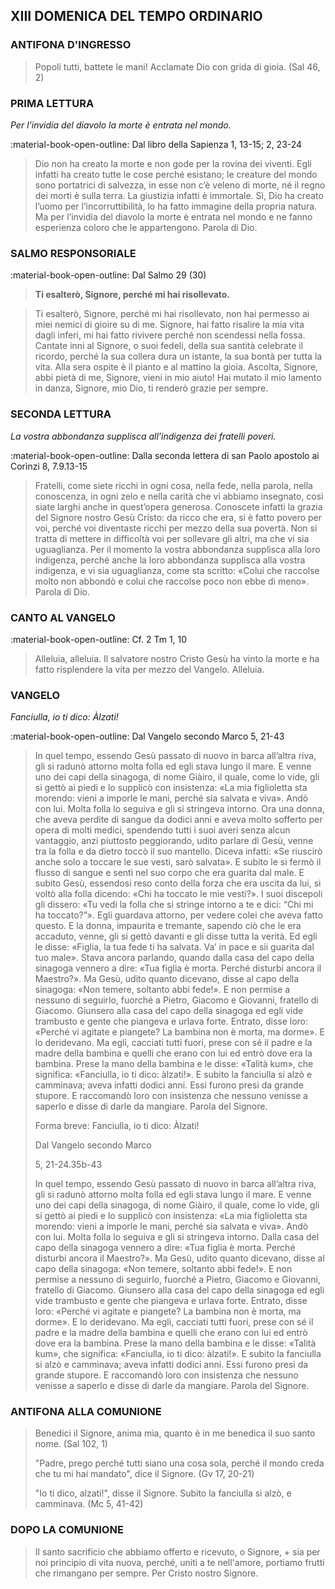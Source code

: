 ## XIII DOMENICA DEL TEMPO ORDINARIO
> 
### ANTIFONA D'INGRESSO
> Popoli tutti, battete le mani! Acclamate Dio con grida di gioia. (Sal 46, 2)
> 
### PRIMA LETTURA
*Per l’invidia del diavolo la morte è entrata nel mondo.*

:material-book-open-outline: Dal libro della Sapienza
1, 13-15; 2, 23-24

> Dio non ha creato la morte e non gode per la rovina dei viventi.
> Egli infatti ha creato tutte le cose perché esistano;
> le creature del mondo sono portatrici di salvezza,
> in esse non c’è veleno di morte,
> né il regno dei morti è sulla terra.
> La giustizia infatti è immortale.
> Sì, Dio ha creato l’uomo per l’incorruttibilità,
> lo ha fatto immagine della propria natura.
> Ma per l’invidia del diavolo la morte è entrata nel mondo
> e ne fanno esperienza coloro che le appartengono.
> Parola di Dio.
> 
### SALMO RESPONSORIALE
:material-book-open-outline: Dal Salmo 29 (30)

>**Ti esalterò, Signore, perché mi hai risollevato.**

> Ti esalterò, Signore, perché mi hai risollevato,
> non hai permesso ai miei nemici di gioire su di me.
> Signore, hai fatto risalire la mia vita dagli inferi,
> mi hai fatto rivivere perché non scendessi nella fossa.
> Cantate inni al Signore, o suoi fedeli,
> della sua santità celebrate il ricordo,
> perché la sua collera dura un istante,
> la sua bontà per tutta la vita.
> Alla sera ospite è il pianto
> e al mattino la gioia.
> Ascolta, Signore, abbi pietà di me,
> Signore, vieni in mio aiuto!
> Hai mutato il mio lamento in danza,
> Signore, mio Dio, ti renderò grazie per sempre.
> 
### SECONDA LETTURA
*La vostra abbondanza supplisca all’indigenza dei fratelli poveri.*

:material-book-open-outline: Dalla seconda lettera di san Paolo apostolo ai Corìnzi
8, 7.9.13-15

> Fratelli, come siete ricchi in ogni cosa, nella fede, nella parola, nella conoscenza, in ogni zelo e nella carità che vi abbiamo insegnato, così siate larghi anche in quest’opera generosa. Conoscete infatti la grazia del Signore nostro Gesù Cristo: da ricco che era, si è fatto povero per voi, perché voi diventaste ricchi per mezzo della sua povertà. Non si tratta di mettere in difficoltà voi per sollevare gli altri, ma che vi sia uguaglianza. Per il momento la vostra abbondanza supplisca alla loro indigenza, perché anche la loro abbondanza supplisca alla vostra indigenza, e vi sia uguaglianza, come sta scritto: «Colui che raccolse molto non abbondò e colui che raccolse poco non ebbe di meno». Parola di Dio.
> 
### CANTO AL VANGELO
:material-book-open-outline: Cf. 2 Tm 1, 10

> Alleluia, alleluia.
> Il salvatore nostro Cristo Gesù ha vinto la morte
> e ha fatto risplendere la vita per mezzo del Vangelo.
> Alleluia.
> 
### VANGELO
*Fanciulla, io ti dico: Àlzati!*

:material-book-open-outline: Dal Vangelo secondo Marco
5, 21-43

> In quel tempo, essendo Gesù passato di nuovo in barca all’altra riva, gli si radunò attorno molta folla ed egli stava lungo il mare. E venne uno dei capi della sinagoga, di nome Giàiro, il quale, come lo vide, gli si gettò ai piedi e lo supplicò con insistenza: «La mia figlioletta sta morendo: vieni a imporle le mani, perché sia salvata e viva». Andò con lui. Molta folla lo seguiva e gli si stringeva intorno. Ora una donna, che aveva perdite di sangue da dodici anni e aveva molto sofferto per opera di molti medici, spendendo tutti i suoi averi senza alcun vantaggio, anzi piuttosto peggiorando, udito parlare di Gesù, venne tra la folla e da dietro toccò il suo mantello. Diceva infatti: «Se riuscirò anche solo a toccare le sue vesti, sarò salvata». E subito le si fermò il flusso di sangue e sentì nel suo corpo che era guarita dal male. E subito Gesù, essendosi reso conto della forza che era uscita da lui, si voltò alla folla dicendo: «Chi ha toccato le mie vesti?». I suoi discepoli gli dissero: «Tu vedi la folla che si stringe intorno a te e dici: “Chi mi ha toccato?”». Egli guardava attorno, per vedere colei che aveva fatto questo. E la donna, impaurita e tremante, sapendo ciò che le era accaduto, venne, gli si gettò davanti e gli disse tutta la verità. Ed egli le disse: «Figlia, la tua fede ti ha salvata. Va’ in pace e sii guarita dal tuo male». Stava ancora parlando, quando dalla casa del capo della sinagoga vennero a dire: «Tua figlia è morta. Perché disturbi ancora il Maestro?». Ma Gesù, udito quanto dicevano, disse al capo della sinagoga: «Non temere, soltanto abbi fede!». E non permise a nessuno di seguirlo, fuorché a Pietro, Giacomo e Giovanni, fratello di Giacomo. Giunsero alla casa del capo della sinagoga ed egli vide trambusto e gente che piangeva e urlava forte. Entrato, disse loro: «Perché vi agitate e piangete? La bambina non è morta, ma dorme». E lo deridevano. Ma egli, cacciati tutti fuori, prese con sé il padre e la madre della bambina e quelli che erano con lui ed entrò dove era la bambina. Prese la mano della bambina e le disse: «Talità kum», che significa: «Fanciulla, io ti dico: àlzati!». E subito la fanciulla si alzò e camminava; aveva infatti dodici anni. Essi furono presi da grande stupore. E raccomandò loro con insistenza che nessuno venisse a saperlo e disse di darle da mangiare. Parola del Signore.
> 
> Forma breve:
> Fanciulla, io ti dico: Àlzati!
> 
> Dal Vangelo secondo Marco
> 
> 5, 21-24.35b-43
> 
> In quel tempo, essendo Gesù passato di nuovo in barca all’altra riva, gli si radunò attorno molta folla ed egli stava lungo il mare. E venne uno dei capi della sinagoga, di nome Giàiro, il quale, come lo vide, gli si gettò ai piedi e lo supplicò con insistenza: «La mia figlioletta sta morendo: vieni a imporle le mani, perché sia salvata e viva». Andò con lui. Molta folla lo seguiva e gli si stringeva intorno. Dalla casa del capo della sinagoga vennero a dire: «Tua figlia è morta. Perché disturbi ancora il Maestro?». Ma Gesù, udito quanto dicevano, disse al capo della sinagoga: «Non temere, soltanto abbi fede!». E non permise a nessuno di seguirlo, fuorché a Pietro, Giacomo e Giovanni, fratello di Giacomo. Giunsero alla casa del capo della sinagoga ed egli vide trambusto e gente che piangeva e urlava forte. Entrato, disse loro: «Perché vi agitate e piangete? La bambina non è morta, ma dorme». E lo deridevano. Ma egli, cacciati tutti fuori, prese con sé il padre e la madre della bambina e quelli che erano con lui ed entrò dove era la bambina. Prese la mano della bambina e le disse: «Talità kum», che significa: «Fanciulla, io ti dico: àlzati!». E subito la fanciulla si alzò e camminava; aveva infatti dodici anni. Essi furono presi da grande stupore. E raccomandò loro con insistenza che nessuno venisse a saperlo e disse di darle da mangiare. Parola del Signore.
> 
### ANTIFONA ALLA COMUNIONE
> Benedici il Signore, anima mia, quanto è in me benedica il suo santo nome. (Sal 102, 1)
> 
> "Padre, prego perché tutti siano una cosa sola, perché il mondo creda che tu mi hai mandato",  dice il Signore. (Gv 17, 20-21)
> 
> "Io ti dico, alzati!", disse il Signore.  Subito la fanciulla si alzò, e camminava. (Mc 5, 41-42)
> 
### DOPO LA COMUNIONE
> Il santo sacrificio che abbiamo offerto e ricevuto, o Signore, + sia per noi principio di vita nuova,  perché, uniti a te nell'amore, portiamo frutti che rimangano per sempre. Per Cristo nostro Signore.